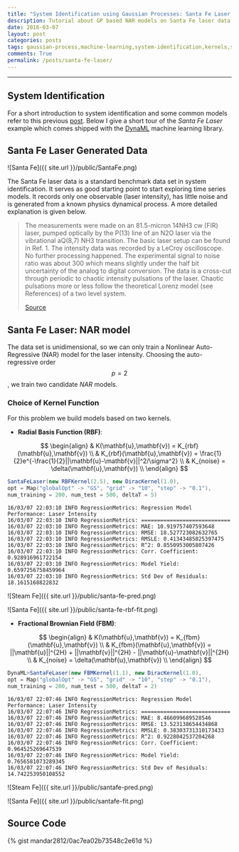 ```yaml
---
title: "System Identification using Gaussian Processes: Santa Fe Laser Data Set"
description: Tutorial about GP based NAR models on Santa Fe laser data using DynaML
date: 2016-03-07
layout: post
categories: posts
tags: gaussian-process,machine-learning,system-identification,kernels,santa-fe-laser
comments: True
permalink: /posts/santa-fe-laser/
---
```


------

## System Identification
For a short introduction to system identification and some common models refer to this previous [post](/posts/lssvm-power-plant). Below I give a short tour of the _Santa Fe Laser_ example which comes shipped with the [DynaML](https://github.com/mandar2812/DynaML) machine learning library.

## Santa Fe Laser Generated Data 

![Santa Fe]({{ site.url }}/public/SantaFe.png)

The Santa Fe laser data is a standard benchmark data set in system identification. It serves as good starting point to start exploring time series models. It records only one observable (laser intensity), has little noise and is generated from a known physics dynamical process. A more detailed explanation is given below.

>The measurements were made on an 81.5-micron 14NH3 cw (FIR) laser, pumped optically by the P(13) line of an N2O laser via the vibrational aQ(8,7) NH3 transition. The basic laser setup can be found in Ref. 1. The intensity data was recorded by a LeCroy oscilloscope. No further processing happened. The experimental signal to noise ratio was about 300 which means slightly under the half bit uncertainty of the analog to digital conversion. The data is a cross-cut through periodic to chaotic intensity pulsations of the laser. Chaotic pulsations more or less follow the theoretical Lorenz model (see References) of a two level system.
>
>[Source](http://www-psych.stanford.edu/~andreas/Time-Series/SantaFe.html)

## Santa Fe Laser: NAR model

The data set is unidimensional, so we can only train a Nonlinear Auto-Regressive (NAR) model for the laser intensity. Choosing the auto-regressive order $$ p = 2 $$, we train two candidate _NAR_ models.

### Choice of Kernel Function

For this problem we build models based on two kernels.

- **Radial Basis Function (RBF)**:

$$
	\begin{align}
		& K(\mathbf{u},\mathbf{v}) = K_{rbf}(\mathbf{u},\mathbf{v}) \\
		& K_{rbf}(\mathbf{u},\mathbf{v}) =  \frac{1}{2}e^{-\frac{1}{2}||\mathbf{u}-\mathbf{v}||^2/\sigma^2} \\
		& K_{noise} = \delta(\mathbf{u},\mathbf{v}) \\
	\end{align}
$$

```scala
SantaFeLaser(new RBFKernel(2.5), new DiracKernel(1.0),
opt = Map("globalOpt" -> "GS", "grid" -> "10", "step" -> "0.1"),
num_training = 200, num_test = 500, deltaT = 5)
```

```
16/03/07 22:03:10 INFO RegressionMetrics: Regression Model Performance: Laser Intensity
16/03/07 22:03:10 INFO RegressionMetrics: ============================
16/03/07 22:03:10 INFO RegressionMetrics: MAE: 10.919757407593648
16/03/07 22:03:10 INFO RegressionMetrics: RMSE: 18.527723082632765
16/03/07 22:03:10 INFO RegressionMetrics: RMSLE: 0.41343485025397475
16/03/07 22:03:10 INFO RegressionMetrics: R^2: 0.8550953005807426
16/03/07 22:03:10 INFO RegressionMetrics: Corr. Coefficient: 0.928916961722154
16/03/07 22:03:10 INFO RegressionMetrics: Model Yield: 0.6597256758459964
16/03/07 22:03:10 INFO RegressionMetrics: Std Dev of Residuals: 18.1615168822832
```

![Steam Fe]({{ site.url }}/public/santa-fe-pred.png)

![Santa Fe]({{ site.url }}/public/santa-fe-rbf-fit.png)


- **Fractional Brownian Field (FBM)**:

$$
	\begin{align}
		& K(\mathbf{u},\mathbf{v}) = K_{fbm}(\mathbf{u},\mathbf{v}) \\
		& K_{fbm}(\mathbf{u},\mathbf{v}) = ||\mathbf{u}||^{2H} + ||\mathbf{v}||^{2H} - ||\mathbf{u}-\mathbf{v}||^{2H} \\
		& K_{noise} = \delta(\mathbf{u},\mathbf{v}) \\
	\end{align}
$$

```scala
DynaML>SantaFeLaser(new FBMKernel(1.1), new DiracKernel(1.0),
opt = Map("globalOpt" -> "GS", "grid" -> "10", "step" -> "0.1"),
num_training = 200, num_test = 500, deltaT = 2)
```

```
16/03/07 22:07:46 INFO RegressionMetrics: Regression Model Performance: Laser Intensity
16/03/07 22:07:46 INFO RegressionMetrics: ============================
16/03/07 22:07:46 INFO RegressionMetrics: MAE: 8.466099689528546
16/03/07 22:07:46 INFO RegressionMetrics: RMSE: 13.523138654434868
16/03/07 22:07:46 INFO RegressionMetrics: RMSLE: 0.38303731310173433
16/03/07 22:07:46 INFO RegressionMetrics: R^2: 0.9228042537204268
16/03/07 22:07:46 INFO RegressionMetrics: Corr. Coefficient: 0.964525269647539
16/03/07 22:07:46 INFO RegressionMetrics: Model Yield: 0.7656581073289345
16/03/07 22:07:46 INFO RegressionMetrics: Std Dev of Residuals: 14.742253950108552
```

![Steam Fe]({{ site.url }}/public/santafe-pred.png)

![Santa Fe]({{ site.url }}/public/santafe-fit.png)

## Source Code

{% gist mandar2812/0ac7ea02b73548c2e61d %}
